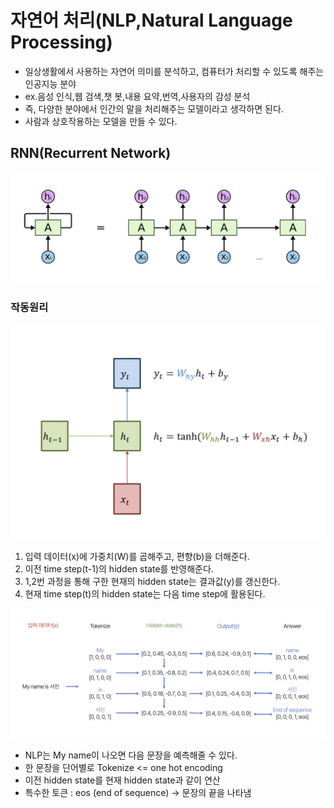 # 자연어 처리(NLP,Natural Language Processing)
- 일상생활에서 사용하는 자연어 의미를 분석하고, 컴퓨터가 처리할 수 있도록 해주는 인공지능 분야
- ex.음성 인식,웹 검색,챗 봇,내용 요약,번역,사용자의 감성 분석
- 즉, 다양한 분야에서 인간의 말을 처리해주는 모델이라고 생각하면 된다.
- 사람과 상호작용하는 모델을 만들 수 있다.

## RNN(Recurrent Network)
![](image/10105333.png)
### 작동원리
![](image/10105355.png)
1. 입력 데이터(x)에 가중치(W)를 곱해주고, 편향(b)을 더해준다.
2. 이전 time step(t-1)의 hidden state를 반영해준다.
3. 1,2번 과정을 통해 구한 현재의 hidden state는 결과값(y)를 갱신한다.
4. 현재 time step(t)의 hidden state는 다음 time step에 활용된다.

![](image/10110127.png)
- NLP는 My name이 나오면 다음 문장을 예측해줄 수 있다.
- 한 문장을 단어별로 Tokenize <= one hot encoding
- 이전 hidden state를 현재 hidden state과 같이 연산 
- 특수한 토큰 : eos (end of sequence) -> 문장의 끝을 나타냄